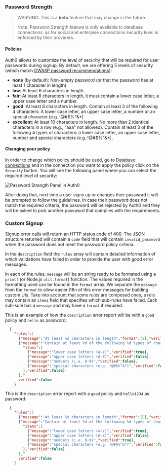 ### Password Strength

> WARNING: This is a **beta** feature that may change in the future.

> Note: Password Strength feature is only available to database connections, as for social and enterpise connections security level is enforced by their providers.

#### Policies

Auth0 allows to customize the level of security that will be required for user passwords during signup. By default, we are offering 5 levels of security (which match [OWASP password recommendations](https://www.owasp.org/index.php/Authentication_Cheat_Sheet#Implement_Proper_Password_Strength_Controls)):

 * **none** (by default): Non-empty password (or that the password has at least 1 character in length).
 * **low**: At least 6 characters in length.
 * **fair**: At least 8 characters in length, it must contain a lower case letter, a upper case letter and a number.
 * **good**: At least 8 characters in length. Contain at least 3 of the following 4 characters: A lower case letter, an upper case letter, a number or an special character  (e.g. !@#$%^&*)
 * **excellent**: At least 10 characters in length. No more than 2 identical characters in a row (e.g., "aaa" not allowed). Contain at least 3 of the following 4 types of characters: a lower case letter, an upper case letter, number and special characters (e.g. !@#$%^&*).


#### Changing your policy

In order to change which policy should be used, go to [Database connections](https://app.auth0.com/#/connections/database) and in the connection you want to apply the policy click on the `Security` button. You will see the following panel where you can select the required level of security:

![Password Strength Panel in Auth0](https://i.cloudup.com/jH0kabJPoi.png)

After doing that, next time a user signs up or changes their password it will be prompted to follow the guidelines. In case their password does not match the required criteria, the password will be rejected by Auth0 and they will be asked to pick another password that complies with the requirements.

### Custom Signup

Signup error calls will return an HTTP status code of 400. The JSON structure returned will contain a `code` field that will contain `invalid_password` when the password does not meet the password policy criteria. 

In the `description` field the `rules` array will contain detailed information of which validations have failed in order to provide the user with good error messages.

In each of the rules, `message` will be an string ready to be formated using a `printf` (or Node.js `util.format`) function. The values required in the formatting used can be found in the `format` array. We separate the `message` from the `format` to allow easier i18n of this error messages for building custom UIs. Take into account that some rules are composed ones, a rule may contain an `items` field that specifies which sub-rules have failed. Each sub-sule has a `message` and may have a `format` if required.

This is an example of how the `description` error report will be with a `good` policy and `hello` as password:
```json
  {
    "rules":[
      {"message":"At least %d characters in length","format":[8],"verified":false},
      {"message":"Contain at least %d of the following %d types of characters:","format":[3,4],
        "items":[
          {"message":"lower case letters (a-z)","verified":true},
          {"message":"upper case letters (A-Z)","verified":false},
          {"message":"numbers (i.e. 0-9)","verified":false},
          {"message":"special characters (e.g. !@#$%^&*)","verified":false}
        ],"verified":false}
      ],"
      verified":false
    }
```

This is the `description` error report with a `good` policy and `hello1234` as password:
```json
  {
    "rules":[
      {"message":"At least %d characters in length","format":[8],"verified":true},
      {"message":"Contain at least %d of the following %d types of characters:","format":[3,4],
        "items":[
          {"message":"lower case letters (a-z)","verified":true},
          {"message":"upper case letters (A-Z)","verified":false},
          {"message":"numbers (i.e. 0-9)","verified":true},
          {"message":"special characters (e.g. !@#$%^&*)","verified":false}
        ],"verified":false}
      ],"
      verified":false
    }
```

